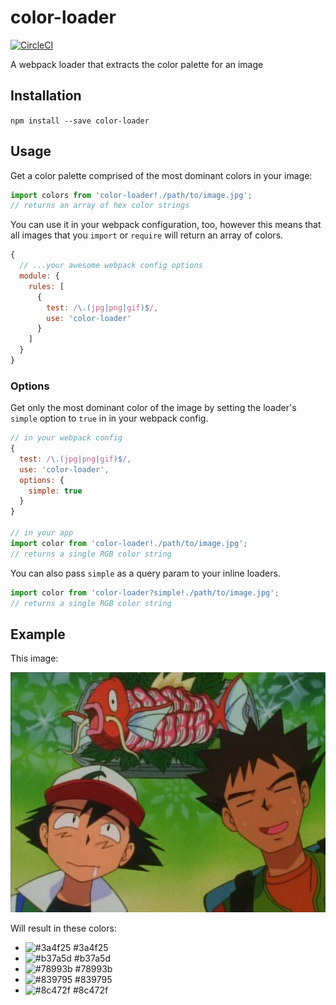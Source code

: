 # color-loader

[![CircleCI](https://circleci.com/gh/trevorblades/color-loader.svg?style=shield&circle-token=27c58abd14ac02f3fa39792e5aa883befc54655d)](https://circleci.com/gh/trevorblades/color-loader)

A webpack loader that extracts the color palette for an image

## Installation

`npm install --save color-loader`

## Usage

Get a color palette comprised of the most dominant colors in your image:

```js
import colors from 'color-loader!./path/to/image.jpg';
// returns an array of hex color strings
```

You can use it in your webpack configuration, too, however this means that all images that you `import` or `require` will return an array of colors.

```js
{
  // ...your awesome webpack config options
  module: {
    rules: [
      {
        test: /\.(jpg|png|gif)$/,
        use: 'color-loader'
      }
    ]
  }
}
```

### Options

Get only the most dominant color of the image by setting the loader's `simple` option to `true` in in your webpack config.

```js
// in your webpack config
{
  test: /\.(jpg|png|gif)$/,
  use: 'color-loader',
  options: {
    simple: true
  }
}

// in your app
import color from 'color-loader!./path/to/image.jpg';
// returns a single RGB color string
```

You can also pass `simple` as a query param to your inline loaders.

```js
import color from 'color-loader?simple!./path/to/image.jpg';
// returns a single RGB color string
```

## Example

This image:

![example image](https://raw.githubusercontent.com/trevorblades/color-loader/master/test/example.png)

Will result in these colors:
 - ![#3a4f25](https://placehold.it/24/3a4f25/000000?text=+) #3a4f25
 - ![#b37a5d](https://placehold.it/24/b37a5d/000000?text=+) #b37a5d
 - ![#78993b](https://placehold.it/24/78993b/000000?text=+) #78993b
 - ![#839795](https://placehold.it/24/839795/000000?text=+) #839795
 - ![#8c472f](https://placehold.it/24/8c472f/000000?text=+) #8c472f
